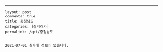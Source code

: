---
    layout: post
    comments: true
    title: 충청남도
    categories: [실거래가]
    permalink: /apt/충청남도
    ---

    2021-07-01 실거래 정보가 없습니다.

    